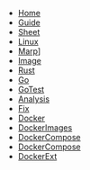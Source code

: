 <!-- docs/_sidebar.md --> 

* [Home](/) 
* [Guide](guide.md "The greatest guide in the world")
* [Sheet](sheet.md)
* [Linux](./Linux.md)
* [Marp](./marp.md)]
* [Image](./image.md)
* [Rust](./rust.md)
* [Go](./go.md)
* [GoTest](./go_test.md)
* [Analysis](./analysis.md)
* [Fix](./fix.md)
* [Docker](./docker.md)
* [DockerImages](./docker_images.md)
* [DockerCompose](./docker_compose.md)
* [DockerCompose](./docker_compose.md)
* [DockerExt](./docker_ext.md)